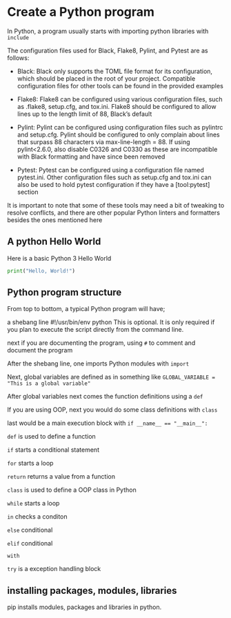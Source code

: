 # Create a Python program

In Python, a program usually starts with importing python libraries with `include`

The configuration files used for Black, Flake8, Pylint, and Pytest are as follows:

- Black: Black only supports the TOML file format for its configuration, which should be placed in the root of your project. Compatible configuration files for other tools can be found in the provided examples

- Flake8: Flake8 can be configured using various configuration files, such as .flake8, setup.cfg, and tox.ini. Flake8 should be configured to allow lines up to the length limit of 88, Black’s default

- Pylint: Pylint can be configured using configuration files such as pylintrc and setup.cfg. Pylint should be configured to only complain about lines that surpass 88 characters via max-line-length = 88. If using pylint<2.6.0, also disable C0326 and C0330 as these are incompatible with Black formatting and have since been removed

- Pytest: Pytest can be configured using a configuration file named pytest.ini. Other configuration files such as setup.cfg and tox.ini can also be used to hold pytest configuration if they have a [tool:pytest] section

It is important to note that some of these tools may need a bit of tweaking to resolve conflicts, and there are other popular Python linters and formatters besides the ones mentioned here

## A python Hello World

Here is a basic Python 3 Hello World

   ```py
   print("Hello, World!")
   ```

## Python program structure

From top to bottom, a typical Python program will have;

a shebang line #!/usr/bin/env python  This is optional.  It is only required if you plan to execute the script directly from the command line.

next if you are documenting the program, using `#` to comment and document the program

After the shebang line, one imports Python modules with `import`

Next, global variables are defined as in something like `GLOBAL_VARIABLE = "This is a global variable"`

After global variables next comes the function definitions using a `def`

If you are using OOP, next you would do some class definitions with `class`

last would be a main execution block with `if __name__ == "__main__":`

`def` is used to define a function

`if` starts a conditional statement

`for` starts a loop

`return` returns a value from a function

`class` is used to define a OOP class in Python

`while` starts a loop

`in` checks a conditon

`else` conditional

`elif` conditional

`with` 

`try` is a exception handling block

## installing packages, modules, libraries

pip installs modules, packages and libraries in python.
